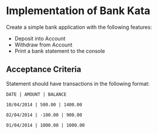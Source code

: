 # Implementation of Bank Kata
Create a simple bank application with the following features:

- Deposit into Account
- Withdraw from Account 
- Print a bank statement to the console 

## Acceptance Criteria
Statement should have transactions in the following format:

`DATE | AMOUNT | BALANCE`

`10/04/2014 | 500.00 | 1400.00 `

`02/04/2014 | -100.00 | 900.00 `

`01/04/2014 | 1000.00 | 1000.00 `

